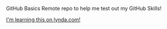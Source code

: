 GitHub Basics
Remote repo to help me test out my GitHub Skills!

[I'm learning this on lynda.com!](http://lynda.com)
